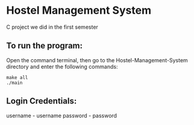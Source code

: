 # Hostel Management System
C project we did in the first semester

## To run the program:
Open the command terminal, then go to the Hostel-Management-System directory and enter the following commands:
```
make all
./main
```

## Login Credentials:
username - username
password - password
